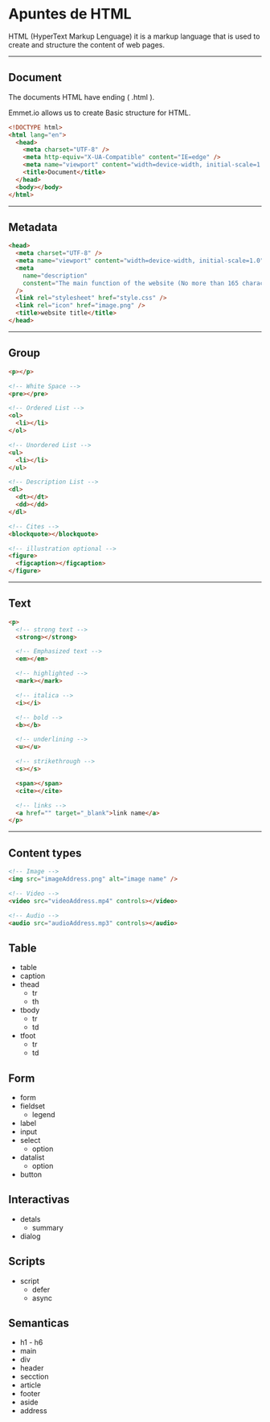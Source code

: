 # Apuntes de HTML

HTML (HyperText Markup Lenguage) it is a markup language that is used to create and structure the content of web pages.

---

## Document

The documents HTML have ending ( .html ).

Emmet.io allows us to create Basic structure for HTML.

```html
<!DOCTYPE html>
<html lang="en">
  <head>
    <meta charset="UTF-8" />
    <meta http-equiv="X-UA-Compatible" content="IE=edge" />
    <meta name="viewport" content="width=device-width, initial-scale=1.0" />
    <title>Document</title>
  </head>
  <body></body>
</html>
```

---

## Metadata

```html
<head>
  <meta charset="UTF-8" />
  <meta name="viewport" content="width=device-width, initial-scale=1.0" />
  <meta
    name="description"
    constent="The main function of the website (No more than 165 character)"
  />
  <link rel="stylesheet" href="style.css" />
  <link rel="icon" href="image.png" />
  <title>website title</title>
</head>
```

---

## Group

```html
<p></p>

<!-- White Space -->
<pre></pre>

<!-- Ordered List -->
<ol>
  <li></li>
</ol>

<!-- Unordered List -->
<ul>
  <li></li>
</ul>

<!-- Description List -->
<dl>
  <dt></dt>
  <dd></dd>
</dl>

<!-- Cites -->
<blockquote></blockquote>

<!-- illustration optional -->
<figure>
  <figcaption></figcaption>
</figure>
```

---

## Text

```html
<p>
  <!-- strong text -->
  <strong></strong>

  <!-- Emphasized text -->
  <em></em>

  <!-- highlighted -->
  <mark></mark>

  <!-- italica -->
  <i></i>

  <!-- bold -->
  <b></b>

  <!-- underlining -->
  <u></u>

  <!-- strikethrough -->
  <s></s>

  <span></span>
  <cite></cite>

  <!-- links -->
  <a href="" target="_blank">link name</a>
</p>
```

---

## Content types

```html
<!-- Image -->
<img src="imageAddress.png" alt="image name" />

<!-- Video -->
<video src="videoAddress.mp4" controls></video>

<!-- Audio -->
<audio src="audioAddress.mp3" controls></audio>
```

## Table

- table
- caption
- thead
  - tr
  - th
- tbody
  - tr
  - td
- tfoot
  - tr
  - td

## Form

- form
- fieldset
  - legend
- label
- input
- select
  - option
- datalist
  - option
- button

## Interactivas

- detals
  - summary
- dialog

## Scripts

- script
  - defer
  - async

## Semanticas

- h1 - h6
- main
- div
- header
- secction
- article
- footer
- aside
- address
